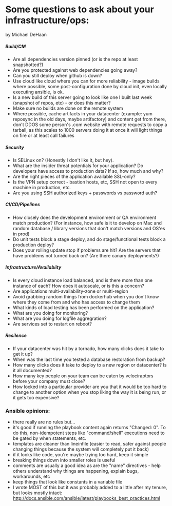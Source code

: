 # Some questions to ask about your infrastructure/ops:

by Michael DeHaan

##### Build/CM
* Are all dependencies version pinned (or is the repo at least snapshotted?)
* Are you protected against web dependencies going away?
* Can you still deploy when github is down?
* Use cloud like cloud where you can for more reliability - image builds where possible, some post-configuration done by cloud init, even locally executing ansible, is ok.
* Is a new build of this server going to look like one I built last week (snapshot of repos, etc) - or does this matter?
* Make sure no builds are done on the remote system
* Where possible, cache artifacts in your datacenter (example: yum reposync in the old days, maybe artifactory) and content get from there, don't DDOS some person's .com website with remote requests to copy a tarball, as this scales to 1000 servers doing it at once it will light things on fire or at least call failures

##### Security

* Is SELinux on? (Honestly I don't like it, but hey).
* What are the insider threat potentials for your application? Do developers have access to production data? If so, how much and why?
* Are the right pieces of the application available SSL-only?
* Is the VPN setup correct - bastion hosts, etc, SSH not open to every machine in production, etc.
* Are you using SSH authorized keys + passwords vs password auth?

##### CI/CD/Pipelines

* How closely does the development environment or QA environment match production? (For instance, how safe is it to develop on Mac and random database / library versions that don't match versions and OS'es in prod)
* Do unit tests block a stage deploy, and do stage/functional tests block a production deploy?
* Does your rolling update stop if problems are hit? Are the servers that have problems not turned back on? (Are there canary deployments?)


##### Infrastructure/Availabiity

* Is every cloud instance load balanced, and is there more than one instance of each? How does it autoscale, or is this a concern?
* Are applications multi-availability-zone or multi-region
* Avoid grabbing random things from dockerhub when you don't know where they come from and who has access to change them
* What kinds of load testing has been performed on the application?
* What are you doing for monitoring?
* What are you doing for logfile aggregration?
* Are services set to restart on reboot?

##### Resilence

* If your datacenter was hit by a tornado, how many clicks does it take to get it up?
* When was the last time you tested a database restoration from backup?
* How many clicks does it take to deploy to a new region or datacenter? Is it all documented?
* How many key people on your team can be eaten by velociraptors before your company must close?
* How locked into a particular provider are you that it would be too hard to change to another option when you stop liking the way it is being run, or it gets too expensive?

### Ansible opinions:

* there really are no rules but...
* it's good if running the playbook content again returns "Changed: 0". To do this, non-idempotent steps like "command/shell" executions need to be gated by when statements, etc.
* templates are cleaner than lineinfile (easier to read, safer against people changing things because the system will completely put it back)
* if it looks like code, you're maybe trying too hard, keep it simple
* breaking things down into smaller roles is useful
* comments are usually a good idea as are the "name" directives - help others understand why things are happening, explain bugs, workarounds, etc
* keep things that look like constants in a variable file
* I wrote MOST of this but it was probably added to a little after my tenure, but looks mostly intact: http://docs.ansible.com/ansible/latest/playbooks_best_practices.html
